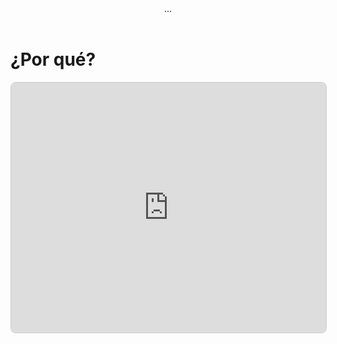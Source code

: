 <header>
  ...
</header>

# ¿Por qué?

<iframe src="https://ajullier.github.io/Bible/Definitions/Why" width="100%" height="400px" style="border: 1px solid #ccc; border-radius: 8px;"></iframe>

